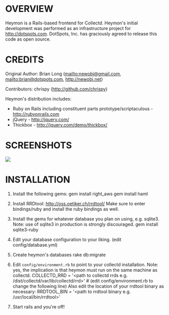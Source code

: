 OVERVIEW
=======

Heymon is a Rails-based frontend for Collectd. Heymon's initial development was performed as an infrastructure project for <http://dotspots.com>. DotSpots, Inc. has graciously agreed to release this code as open source.

CREDITS
======

Original Author:
Brian Long (<mailto:newobj@gmail.com>, <mailto:brian@dotspots.com>, <http://newobj.net>)

Contributors:
chrispy (<http://github.com/chrispy>)

Heymon's distribution includes:
* Ruby on Rails including constituent parts prototype/scriptaculous - <http://rubyonrails.com>
* jQuery - <http://jquery.com/>
* Thickbox - <http://jquery.com/demo/thickbox/>

SCREENSHOTS
===========

<a href="http://cloud.github.com/downloads/newobj/heymon/Picture_10.png" target="_blank"><img border="0" src="http://30.media.tumblr.com/tumblr_ky2c5kTj041qz5uuvo1_500.png"/></a>

INSTALLATION
============
1) Install the following gems:
    gem install right_aws
    gem install haml
2) Install RRDtool: <http://oss.oetiker.ch/rrdtool/> Make sure to enter bindings/ruby and install the ruby bindings as well.

3) Install the gems for whatever database you plan on using, e.g. sqlite3. Note: use of sqlite3 in production is strongly discouraged.
    gem install sqlite3-ruby
4) Edit your database configuration to your liking.
    (edit config/database.yml)
5) Create heymon's databases
    rake db:migrate
6) Edit `config/environment.rb` to point to your collectd installation.  Note: yes, the implication is that heymon must run on the same machine as collectd.
    COLLECTD_RRD = '<path to collectd rrds e.g. /dist/collectd/var/lib/collectd/rrd>' # (edit config/environment.rb to change the following line)
   Also edit the location of your rrdtool binary as necessary:
    RRDTOOL_BIN = '<path to rrdtool binary e.g. /usr/local/bin/rrdtool>'
7) Start rails and you're off!

